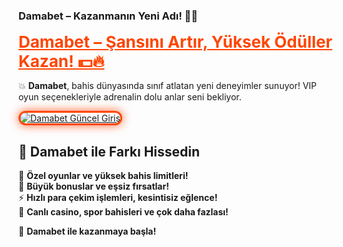 ### **Damabet – Kazanmanın Yeni Adı! 🏅💥**

<a href="https://cutt.ly/DamabetLink" title="Damabet Güncel Giriş" style="color: #FF4500; font-size: 26px; font-weight: bold;">Damabet – Şansını Artır, Yüksek Ödüller Kazan! 💵🔥</a>

💥 **Damabet**, bahis dünyasında sınıf atlatan yeni deneyimler sunuyor! VIP oyun seçenekleriyle adrenalin dolu anlar seni bekliyor.

<a href="https://cutt.ly/DamabetLink" title="Damabet Güncel Giriş">  
<img src="https://i.ibb.co/BtMhhf6/g-venligiris.jpg" alt="Damabet Güncel Giriş" style="max-width: 100%; border: 3px solid #FF4500; border-radius: 15px; box-shadow: 0px 0px 15px rgba(255, 69, 0, 0.8);">  
</a>

## 🚀 **Damabet ile Farkı Hissedin**  
🎯 **Özel oyunlar ve yüksek bahis limitleri!**  
🎉 **Büyük bonuslar ve eşsiz fırsatlar!**  
⚡ **Hızlı para çekim işlemleri, kesintisiz eğlence!**  
🎲 **Canlı casino, spor bahisleri ve çok daha fazlası!**

💎 **Damabet ile kazanmaya başla!**
